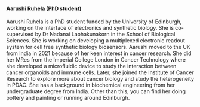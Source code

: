 #### **Aarushi Ruhela (PhD student)**

Aarushi Ruhela is a PhD student funded by the University of Edinburgh, working on the interface of electronics and synthetic biology. She is co-supervised by Dr Nadanai Laohakunakorn in the School of Biological Sciences. She is working on developing a multiplexed electronic readout system for cell free synthetic biology biosensors. Aarushi moved to the UK from India in 2021 because of her keen interest in cancer research. She did her MRes from the Imperial College London in Cancer Technology where she developed a microfluidic device to study the interaction between cancer organoids and immune cells. Later, she joined the Institute of Cancer Research to explore more about cancer biology and study the heterogeneity in PDAC. She has a background in biochemical engineering from her undergraduate degree from India. Other than this, you can find her doing pottery and painting or running around Edinburgh.